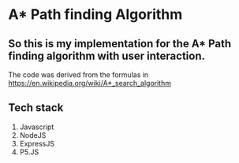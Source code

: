 # A* Path finding Algorithm

## So this is my implementation for the A* Path finding algorithm with user interaction.
The code was derived from the formulas in https://en.wikipedia.org/wiki/A*_search_algorithm

## Tech stack
1. Javascript
2. NodeJS
3. ExpressJS
4. P5.JS
